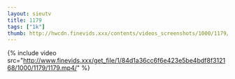 ```yaml
--- 
layout: sieutv
title: 1179
tags: ["1k"]
thumb: http://hwcdn.finevids.xxx/contents/videos_screenshots/1000/1179/preview.mp4.jpg
---
```

{% include video src="http://www.finevids.xxx/get_file/1/84d1a36cc6f6e423e5be4bdf8f312168/1000/1179/1179.mp4/" %} 

